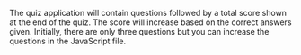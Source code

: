 The quiz application will contain questions followed by a total score shown at the end of the quiz. The score will increase based on the correct answers given. Initially, there are only three questions but you can increase the questions in the JavaScript file.
